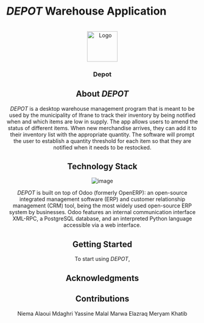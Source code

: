 # _DEPOT_  Warehouse Application
<br />
<div align="center">
  <a href=" https://github.com/Yass149/warehouse-mana">
    <img src="/Users/Mac/Desktop/depotlogo.jpg" alt="Logo" width="80" height="80">
  </a>

<h3 align="center">Depot</h3>

## About _DEPOT_
_DEPOT_ is a desktop warehouse management program that is meant to be used by the municipality of Ifrane to track their inventory by being notified when and which items are low in supply. The app allows users  to amend the status of different items. When new merchandise arrives, they can add it to their inventory list with the appropriate quantity. The software will prompt the user to establish a quantity threshold for each item so that they are notified when it needs to be restocked.
## Technology Stack
![image](https://github.com/Yass149/warehouse-mana/assets/165481332/48ff3803-7cf7-4a65-b231-72066bacaf5d)


_DEPOT_ is built on top of Odoo (formerly OpenERP):
an open-source integrated management software (ERP) and customer relationship management (CRM) tool, being the most widely used open-source ERP system by businesses. Odoo features an internal communication interface XML-RPC, a PostgreSQL database, and an interpreted Python language accessible via a web interface.


## Getting Started 
To start using _DEPOT_,


## Acknowledgments





## Contributions
Niema Alaoui Mdaghri
Yassine Malal
Marwa Elazraq
Meryam Khatib




